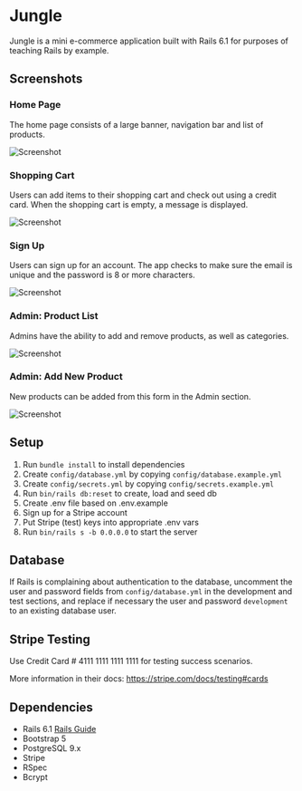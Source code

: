 # Jungle

Jungle is a mini e-commerce application built with Rails 6.1 for purposes of teaching Rails by example.


## Screenshots


### Home Page

The home page consists of a large banner, navigation bar and list of products.

![Screenshot]()


### Shopping Cart

Users can add items to their shopping cart and check out using a credit card.
When the shopping cart is empty, a message is displayed.

![Screenshot]()


### Sign Up

Users can sign up for an account.
The app checks to make sure the email is unique and the password is 8 or more characters.

![Screenshot]()


### Admin: Product List

Admins have the ability to add and remove products, as well as categories.

![Screenshot]()


### Admin: Add New Product

New products can be added from this form in the Admin section.

![Screenshot]()




## Setup

1. Run `bundle install` to install dependencies
2. Create `config/database.yml` by copying `config/database.example.yml`
3. Create `config/secrets.yml` by copying `config/secrets.example.yml`
4. Run `bin/rails db:reset` to create, load and seed db
5. Create .env file based on .env.example
6. Sign up for a Stripe account
7. Put Stripe (test) keys into appropriate .env vars
8. Run `bin/rails s -b 0.0.0.0` to start the server

## Database

If Rails is complaining about authentication to the database, uncomment the user and password fields from `config/database.yml` in the development and test sections, and replace if necessary the user and password `development` to an existing database user.

## Stripe Testing

Use Credit Card # 4111 1111 1111 1111 for testing success scenarios.

More information in their docs: <https://stripe.com/docs/testing#cards>

## Dependencies

- Rails 6.1 [Rails Guide](http://guides.rubyonrails.org/v6.1/)
- Bootstrap 5
- PostgreSQL 9.x
- Stripe
- RSpec
- Bcrypt